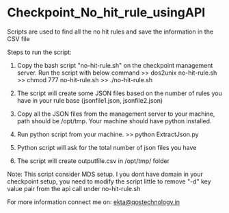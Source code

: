 # Checkpoint_No_hit_rule_usingAPI
Scripts are used to find all the no hit rules and save the information in the CSV file

Steps to run the script:
1. Copy the bash script "no-hit-rule.sh" on the checkpoint management server. Run the script with below command
            >> dos2unix no-hit-rule.sh
            >> chmod 777 no-hit-rule.sh
            >> ./no-hit-rule.sh
 
2. The script will create some JSON files based on the number of rules you have in your rule base (jsonfile1.json, jsonfile2.json)
3. Copy all the JSON files from the management server to your machine, path should be /opt/tmp. Your machine should have python installed.
4. Run python script from your machine.
              >> python ExtractJson.py
5. Python script will ask for the total number of json files you have
6. The script will create outputfile.csv in /opt/tmp/ folder 

Note: This script consider MDS setup. I you dont have domain in your checkpoint setup, you need to modify the script little to remove "-d" key value pair from the api call under no-hit-rule.sh

For more information connect me on: ekta@qostechnology.in
